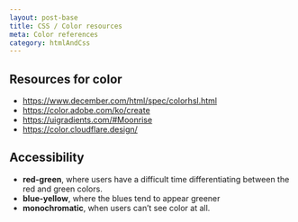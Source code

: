 ```yaml
---
layout: post-base
title: CSS / Color resources
meta: Color references
category: htmlAndCss
---
```

## Resources for color 
* https://www.december.com/html/spec/colorhsl.html
* https://color.adobe.com/ko/create
* https://uigradients.com/#Moonrise
* https://color.cloudflare.design/


## Accessibility
* **red-green**, where users have a difficult time differentiating between the red and green colors.
* **blue-yellow**, where the blues tend to appear greener
* **monochromatic**, when users can’t see color at all.